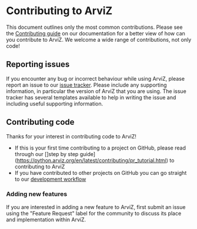 # Contributing to ArviZ

This document outlines only the most common contributions.
Please see the [Contributing guide](https://python.arviz.org/en/latest/contributing/index.html)
on our documentation for a better view of how can you contribute to ArviZ.
We welcome a wide range of contributions, not only code!

## Reporting issues

If you encounter any bug or incorrect behaviour while using ArviZ,
please report an issue to our [issue tracker](https://github.com/arviz-devs/arviz/issues).
Please include any supporting information, in particular the version of
ArviZ that you are using.
The issue tracker has several templates available to help in writing the issue
and including useful supporting information.

## Contributing code

Thanks for your interest in contributing code to ArviZ!

- If this is your first time contributing to a project on GitHub, please read through our []step by step guide](https://python.arviz.org/en/latest/contributing/pr_tutorial.html) to contributing to ArviZ
- If you have contributed to other projects on GitHub you can go straight to our [development workflow]()

### Adding new features

If you are interested in adding a new feature to ArviZ,
first submit an issue using the "Feature Request" label for the community
to discuss its place and implementation within ArviZ.
